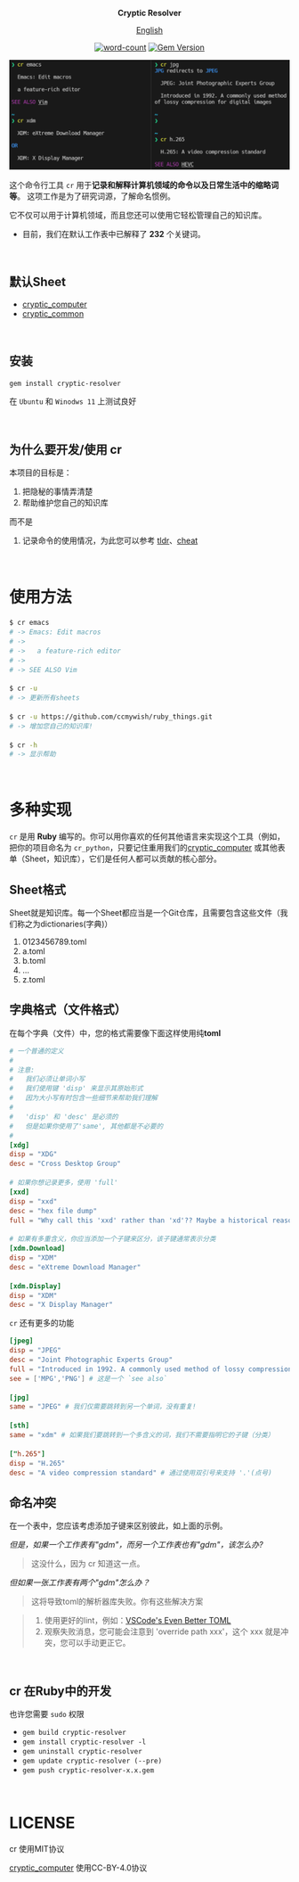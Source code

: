 <div align="center">

**Cryptic Resolver**

[English](README.md)

[![word-count](https://img.shields.io/badge/Keywords%20Inlcuded-232-brightgreen)](#default-sheets)
[![Gem Version](https://badge.fury.io/rb/cryptic-resolver.svg)](https://rubygems.org/gems/cryptic-resolver) 
 
![screenshot](./images/screenshot.png)

</div>

这个命令行工具 `cr` 用于**记录和解释计算机领域的命令以及日常生活中的缩略词等**。
这项工作是为了研究词源，了解命名惯例。

它不仅可以用于计算机领域，而且您还可以使用它轻松管理自己的知识库。

- 目前，我们在默认工作表中已解释了 **232** 个关键词。

<br>

<a name="default-sheets"></a> 
## 默认Sheet

- [cryptic_computer]
- [cryptic_common]

<br>

## 安装

```bash
gem install cryptic-resolver
```

在 `Ubuntu` 和 `Winodws 11` 上测试良好

<br>

## 为什么要开发/使用 cr

本项目的目标是：

1. 把隐秘的事情弄清楚
2. 帮助维护您自己的知识库

而不是

1. 记录命令的使用情况，为此您可以参考 [tldr]、[cheat]

<br>

# 使用方法

```bash
$ cr emacs
# -> Emacs: Edit macros
# ->
# ->   a feature-rich editor
# ->
# -> SEE ALSO Vim 

$ cr -u 
# -> 更新所有sheets

$ cr -u https://github.com/ccmywish/ruby_things.git
# -> 增加您自己的知识库! 

$ cr -h
# -> 显示帮助
```


<br>

# 多种实现

`cr` 是用 **Ruby** 编写的。你可以用你喜欢的任何其他语言来实现这个工具（例如，把你的项目命名为 `cr_python`，只要记住重用我们的[cryptic_computer] 或其他表单（Sheet，知识库），它们是任何人都可以贡献的核心部分。


## Sheet格式

Sheet就是知识库。每一个Sheet都应当是一个Git仓库，且需要包含这些文件（我们称之为dictionaries(字典)）

1. 0123456789.toml
2. a.toml
3. b.toml
3. ...
4. z.toml

## 字典格式（文件格式）

在每个字典（文件）中，您的格式需要像下面这样使用纯**toml**
```toml
# 一个普通的定义
#
# 注意: 
#   我们必须让单词小写
#   我们使用键 'disp' 来显示其原始形式
#   因为大小写有时包含一些细节来帮助我们理解
#
#   'disp' 和 'desc' 是必须的
#   但是如果你使用了'same', 其他都是不必要的
#
[xdg]
disp = "XDG"
desc = "Cross Desktop Group"

# 如果你想记录更多，使用 'full' 
[xxd]
disp = "xxd"
desc = "hex file dump"
full = "Why call this 'xxd' rather than 'xd'?? Maybe a historical reason"

# 如果有多重含义，你应当添加一个子键来区分，该子键通常表示分类
[xdm.Download]
disp = "XDM"
desc = "eXtreme Download Manager"

[xdm.Display]
disp = "XDM"
desc = "X Display Manager"
```

`cr` 还有更多的功能
```toml
[jpeg]
disp = "JPEG"
desc = "Joint Photographic Experts Group"
full = "Introduced in 1992. A commonly used method of lossy compression for digital images"
see = ['MPG','PNG'] # 这是一个 `see also`

[jpg]
same = "JPEG" # 我们仅需要跳转到另一个单词，没有重复!

[sth]
same = "xdm" # 如果我们要跳转到一个多含义的词，我们不需要指明它的子键（分类）

["h.265"]
disp = "H.265"
desc = "A video compression standard" # 通过使用双引号来支持 '.'(点号)

```

## 命名冲突

在一个表中，您应该考虑添加子键来区别彼此，如上面的示例。

*但是，如果一个工作表有"gdm"，而另一个工作表也有"gdm"，该怎么办?*

> 这没什么，因为 cr 知道这一点。

*但如果一张工作表有两个"gdm"怎么办？*

> 这将导致toml的解析器库失败。你有这些解决方案

> 1. 使用更好的lint，例如：[VSCode's Even Better TOML](https://github.com/tamasfe/taplo)
> 2. 观察失败消息，您可能会注意到 'override path xxx'，这个 xxx 就是冲突，您可以手动更正它。

<br>

## cr 在Ruby中的开发

也许您需要 `sudo` 权限

- `gem build cryptic-resolver`
- `gem install cryptic-resolver -l`
- `gem uninstall cryptic-resolver`
- `gem update cryptic-resolver (--pre)`
- `gem push cryptic-resolver-x.x.gem`

<br>

# LICENSE
cr 使用MIT协议

[cryptic_computer] 使用CC-BY-4.0协议


[cryptic_computer]: https://github.com/cryptic-resolver/cryptic_computer
[cryptic_common]: https://github.com/cryptic-resolver/cryptic_common
[tldr]: https://github.com/tldr-pages/tldr
[cheat]: https://github.com/cheat/cheat
